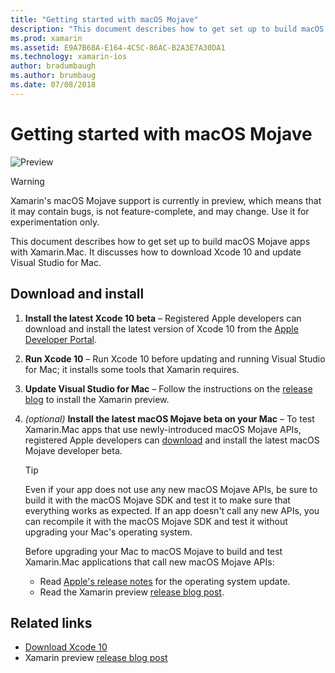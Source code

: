 ```yaml
---
title: "Getting started with macOS Mojave"
description: "This document describes how to get set up to build macOS Mojave apps with Xamarin.Mac. It discusses how to download Xcode 10 and update Visual Studio for Mac."
ms.prod: xamarin
ms.assetid: E9A7B68A-E164-4C5C-86AC-B2A3E7A30DA1
ms.technology: xamarin-ios
author: bradumbaugh
ms.author: brumbaug
ms.date: 07/08/2018
---
```

# Getting started with macOS Mojave

![Preview](~/media/shared/preview.png)

> [!WARNING]
> Xamarin's macOS Mojave support is currently in preview, which means
> that it may contain bugs, is not feature-complete, and may change.
> Use it for experimentation only. 

This document describes how to get set up to build macOS Mojave apps with
Xamarin.Mac. It discusses how to download Xcode 10 and update Visual Studio
for Mac.

## Download and install

1. **Install the latest Xcode 10 beta** –
   Registered Apple developers can download and install the latest version
   of Xcode 10 from the
   [Apple Developer Portal](https://developer.apple.com/download/).

2. **Run Xcode 10** – Run Xcode 10 before updating and running Visual
   Studio for Mac; it installs some tools that Xamarin requires.

3. **Update Visual Studio for Mac** – Follow the
   instructions on the [release blog](https://releases.xamarin.com/preview-release-xcode-10-beta-6/)
   to install the Xamarin preview.

4. _(optional)_ **Install the latest macOS Mojave beta on your Mac** –
   To test Xamarin.Mac apps that use newly-introduced macOS Mojave APIs,
   registered Apple developers can [download](https://developer.apple.com/download/)
   and install the latest macOS Mojave developer beta.

   > [!TIP]
   > Even if your app does not use any new macOS Mojave APIs, be sure to
   > build it with the macOS Mojave SDK and test it to make sure that
   > everything works as expected. If an app doesn't call any new APIs,
   > you can recompile it with the macOS Mojave SDK and test it without
   > upgrading your Mac's operating system.
   >
   > Before upgrading your Mac to macOS Mojave to build and test Xamarin.Mac
   > applications that call new macOS Mojave APIs:
   >
   > - Read [Apple's release notes](https://developer.apple.com/download/)
   >   for the operating system update.
   > - Read the Xamarin preview
   >   [release blog post](https://releases.xamarin.com/preview-release-xcode-10-beta-6/).

## Related links

- [Download Xcode 10](https://developer.apple.com/download/)
- Xamarin preview [release blog post](https://releases.xamarin.com/preview-release-xcode-10-beta-6/)
